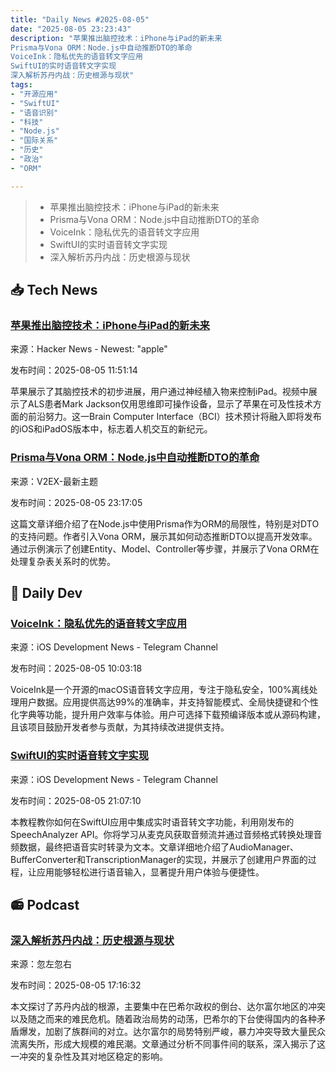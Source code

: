 ```yaml
---
title: "Daily News #2025-08-05"
date: "2025-08-05 23:23:43"
description: "苹果推出脑控技术：iPhone与iPad的新未来
Prisma与Vona ORM：Node.js中自动推断DTO的革命
VoiceInk：隐私优先的语音转文字应用
SwiftUI的实时语音转文字实现
深入解析苏丹内战：历史根源与现状"
tags: 
- "开源应用"
- "SwiftUI"
- "语音识别"
- "科技"
- "Node.js"
- "国际关系"
- "历史"
- "政治"
- "ORM"

---
```


> - 苹果推出脑控技术：iPhone与iPad的新未来
> - Prisma与Vona ORM：Node.js中自动推断DTO的革命
> - VoiceInk：隐私优先的语音转文字应用
> - SwiftUI的实时语音转文字实现
> - 深入解析苏丹内战：历史根源与现状

## 📥 Tech News

### [苹果推出脑控技术：iPhone与iPad的新未来](https://9to5mac.com/2025/08/04/apples-new-brain-controlled-iphone-ipad-tech-revealed-in-video/)

来源：Hacker News - Newest: "apple"

发布时间：2025-08-05 11:51:14

苹果展示了其脑控技术的初步进展，用户通过神经植入物来控制iPad。视频中展示了ALS患者Mark Jackson仅用思维即可操作设备，显示了苹果在可及性技术方面的前沿努力。这一Brain Computer Interface（BCI）技术预计将融入即将发布的iOS和iPadOS版本中，标志着人机交互的新纪元。

### [Prisma与Vona ORM：Node.js中自动推断DTO的革命](https://www.v2ex.com/t/1150216)

来源：V2EX-最新主题

发布时间：2025-08-05 23:17:05

这篇文章详细介绍了在Node.js中使用Prisma作为ORM的局限性，特别是对DTO的支持问题。作者引入Vona ORM，展示其如何动态推断DTO以提高开发效率。通过示例演示了创建Entity、Model、Controller等步骤，并展示了Vona ORM在处理复杂表关系时的优势。

## 💾 Daily Dev

### [VoiceInk：隐私优先的语音转文字应用](https://github.com/Beingpax/VoiceInk)

来源：iOS Development News - Telegram Channel

发布时间：2025-08-05 10:03:18

VoiceInk是一个开源的macOS语音转文字应用，专注于隐私安全，100%离线处理用户数据。应用提供高达99%的准确率，并支持智能模式、全局快捷键和个性化字典等功能，提升用户效率与体验。用户可选择下载预编译版本或从源码构建，且该项目鼓励开发者参与贡献，为其持续改进提供支持。

### [SwiftUI的实时语音转文字实现](https://www.createwithswift.com/implementing-advanced-speech-to-text-in-your-swiftui-app/)

来源：iOS Development News - Telegram Channel

发布时间：2025-08-05 21:07:10

本教程教你如何在SwiftUI应用中集成实时语音转文字功能，利用刚发布的SpeechAnalyzer API。你将学习从麦克风获取音频流并通过音频格式转换处理音频数据，最终把语音实时转录为文本。文章详细地介绍了AudioManager、BufferConverter和TranscriptionManager的实现，并展示了创建用户界面的过程，让应用能够轻松进行语音输入，显著提升用户体验与便捷性。

## 📻 Podcast

### [深入解析苏丹内战：历史根源与现状](https://www.xiaoyuzhoufm.com/episode/6891c79199ecbabd7bb316f3)

来源：忽左忽右

发布时间：2025-08-05 17:16:32

本文探讨了苏丹内战的根源，主要集中在巴希尔政权的倒台、达尔富尔地区的冲突以及随之而来的难民危机。随着政治局势的动荡，巴希尔的下台使得国内的各种矛盾爆发，加剧了族群间的对立。达尔富尔的局势特别严峻，暴力冲突导致大量民众流离失所，形成大规模的难民潮。文章通过分析不同事件间的联系，深入揭示了这一冲突的复杂性及其对地区稳定的影响。
